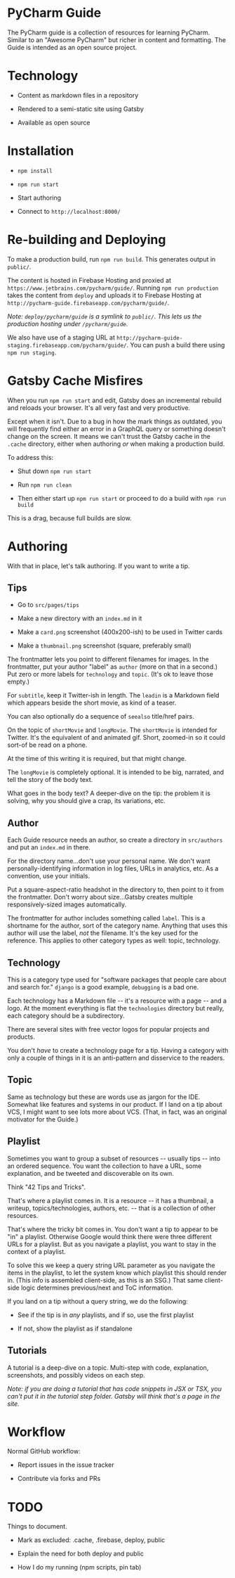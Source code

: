 # PyCharm Guide

The PyCharm guide is a collection of resources for learning PyCharm. 
Similar to an "Awesome PyCharm" but richer in content and formatting. The 
Guide is intended as an open source project.

# Technology

- Content as markdown files in a repository

- Rendered to a semi-static site using Gatsby

- Available as open source

# Installation

- `npm install`

- `npm run start`

- Start authoring

- Connect to `http://localhost:8000/`

# Re-building and Deploying

To make a production build, run `npm run build`. This generates output in 
`public/`.

The content is hosted in Firebase Hosting and proxied at 
`https://www.jetbrains.com/pycharm/guide/`. Running `npm run production` 
takes the content from `deploy` and uploads it to Firebase Hosting at 
`http://pycharm-guide.firebaseapp.com/pycharm/guide/`.

*Note: `deploy/pycharm/guide` is a symlink to `public/`. This lets us 
the production hosting under `/pycharm/guide`.*

We also have use of a staging URL at 
`http://pycharm-guide-staging.firebaseapp.com/pycharm/guide/`. You can push 
a build there using `npm run staging`.

# Gatsby Cache Misfires

When you run `npm run start` and edit, Gatsby does an incremental rebuild 
and reloads your browser. It's all very fast and very productive.

Except when it isn't. Due to a bug in how the mark things as outdated, 
you will frequently find either an error in a GraphQL query or something 
doesn't change on the screen. It means we can't trust the Gatsby cache in 
the `.cache` directory, either when authoring *or* when making a production 
build.

To address this:

- Shut down `npm run start`

- Run `npm run clean`

- Then either start up `npm run start` or proceed to do a build with 
  `npm run build`

This is a drag, because full builds are slow.

# Authoring

With that in place, let's talk authoring. If you want to write a tip.

## Tips

- Go to `src/pages/tips`

- Make a new directory with an `index.md` in it

- Make a `card.png` screenshot (400x200-ish) to be used in Twitter cards

- Make a `thumbnail.png` screenshot (square, preferably small)

The frontmatter lets you point to different filenames for images. In the 
frontmatter, put your author "label" as `author` (more on that in a second.) 
Put zero or more labels for `technology` and `topic`. (It's ok to leave those 
empty.)

For `subtitle`, keep it Twitter-ish in length. The `leadin` is a Markdown 
field which appears beside the short movie, as kind of a teaser.

You can also optionally do a sequence of `seealso` title/href pairs.

On the topic of `shortMovie` and `longMovie`. The `shortMovie` is intended 
for Twitter. It's the equivalent of and animated gif. Short, zoomed-in so 
it could sort-of be read on a phone.

At the time of this writing it is required, but that might change.

The `longMovie` is completely optional. It is intended to be big, narrated, 
and tell the story of the body text.

What goes in the body text? A deeper-dive on the tip: the problem it is 
solving, why you should give a crap, its variations, etc.

## Author

Each Guide resource needs an author, so create a directory in `src/authors` 
and put an `index.md` in there.

For the directory name...don't use your personal name. We don't want 
personally-identifying information in log files, URLs in analytics, etc. 
As a convention, use your initials.

Put a square-aspect-ratio headshot in the directory to, then point to it 
from the frontmatter. Don't worry about size...Gatsby creates multiple 
responsively-sized images automatically.

The frontmatter for author includes something called `label`. This is a 
shortname for the author, sort of the category name. Anything that uses 
this author will use the label, *not* the filename. It's the key used 
for the reference. This applies to other category types as well: topic, 
technology.

## Technology

This is a category type used for "software packages that people care about 
and search for." `django` is a good example, `debugging` is a bad one.

Each technology has a Markdown file -- it's a resource with a page -- and 
a logo. At the moment everything is flat the `technologies` directory but 
really, each category should be a subdirectory.

There are several sites with free vector logos for popular projects and 
products.

You don't *have* to create a technology page for a tip. Having a category 
with only a couple of things in it is an anti-pattern and disservice to the 
readers.

## Topic

Same as technology but these are words use as jargon for the IDE. Somewhat 
like features and systems in our product. If I land on a tip about VCS, I 
might want to see lots more about VCS. (That, in fact, was an original 
motivator for the Guide.)

## Playlist

Sometimes you want to group a subset of resources -- usually tips -- into 
an ordered sequence. You want the collection to have a URL, some 
explanation, and be tweeted and discoverable on its own.

Think "42 Tips and Tricks".

That's where a playlist comes in. It is a resource -- it has a thumbnail, 
a writeup, topics/technologies, authors, etc. -- that is a collection of 
other resources.

That's where the tricky bit comes in. You don't want a tip to appear to be 
"in" a playlist. Otherwise Google would think there were three different 
URLs for a playlist. But as you navigate a playlist, you want to stay in 
the context of a playlist.

To solve this we keep a query string URL parameter as you navigate the 
items in the playlist, to let the system know which playlist this should 
render in. (This info is assembled client-side, as this is an SSG.) That 
same client-side logic determines previous/next and ToC information.

If you land on a tip without a query string, we do the following:

- See if the tip is in *any* playlists, and if so, use the first playlist

- If not, show the playlist as if standalone

## Tutorials

A tutorial is a deep-dive on a topic. Multi-step with code, explanation, 
screenshots, and possibly videos on each step.

*Note: if you are doing a tutorial that has code snippets in JSX or TSX, 
you can't put it in the tutorial step folder. Gatsby will think that's a 
page in the site.*

# Workflow

Normal GitHub workflow:

- Report issues in the issue tracker

- Contribute via forks and PRs

# TODO

Things to document.

- Mark as excluded: .cache, .firebase, deploy, public

- Explain the need for both deploy and public

- How I do my running (npm scripts, pin tab)